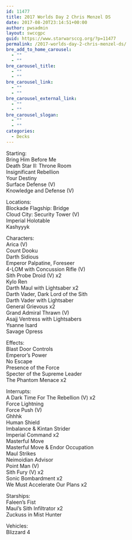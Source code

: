 ```yaml
---
id: 11477
title: 2017 Worlds Day 2 Chris Menzel DS
date: 2017-08-20T23:14:51+00:00
author: pwsadmin
layout: swccgpc
guid: https://www.starwarsccg.org/?p=11477
permalink: /2017-worlds-day-2-chris-menzel-ds/
bre_add_to_home_carousel:
  - ""
  - ""
bre_carousel_title:
  - ""
  - ""
bre_carousel_link:
  - ""
  - ""
bre_carousel_external_link:
  - ""
  - ""
bre_carousel_slogan:
  - ""
  - ""
categories:
  - Decks
---
```

Starting:  
Bring Him Before Me  
Death Star II: Throne Room  
Insignificant Rebellion  
Your Destiny  
Surface Defense (V)  
Knowledge and Defense (V)

Locations:  
Blockade Flagship: Bridge  
Cloud City: Security Tower (V)  
Imperial Holotable  
Kashyyyk

Characters:  
Arica (V)  
Count Dooku  
Darth Sidious  
Emperor Palpatine, Foreseer  
4-LOM with Concussion Rifle (V)  
Sith Probe Droid (V) x2  
Kylo Ren  
Darth Maul with Lightsaber x2  
Darth Vader, Dark Lord of the Sith  
Darth Vader with Lightsaber  
General Grievous x2  
Grand Admiral Thrawn (V)  
Asajj Ventress with Lightsabers  
Ysanne Isard  
Savage Opress

Effects:  
Blast Door Controls  
Emperor&#8217;s Power  
No Escape  
Presence of the Force  
Specter of the Supreme Leader  
The Phantom Menace x2

Interrupts:  
A Dark Time For The Rebellion (V) x2  
Force Lightning  
Force Push (V)  
Ghhhk  
Human Shield  
Imbalance & Kintan Strider  
Imperial Command x2  
Masterful Move  
Masterful Move & Endor Occupation  
Maul Strikes  
Neimoidian Advisor  
Point Man (V)  
Sith Fury (V) x2  
Sonic Bombardment x2  
We Must Accelerate Our Plans x2

Starships:  
Faleen&#8217;s Fist  
Maul&#8217;s Sith Infiltrator x2  
Zuckuss in Mist Hunter

Vehicles:  
Blizzard 4
